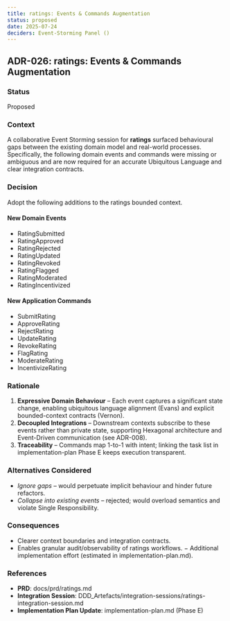 ```yaml
---
title: ratings: Events & Commands Augmentation
status: proposed
date: 2025-07-24
deciders: Event-Storming Panel ()
---
```


## ADR-026: ratings: Events & Commands Augmentation

### Status
Proposed

### Context
A collaborative Event Storming session for **ratings** surfaced behavioural gaps between the existing domain model and real-world processes.  Specifically, the following domain events and commands were missing or ambiguous and are now required for an accurate Ubiquitous Language and clear integration contracts.

### Decision
Adopt the following additions to the ratings bounded context.

#### New Domain Events
- RatingSubmitted
- RatingApproved
- RatingRejected
- RatingUpdated
- RatingRevoked
- RatingFlagged
- RatingModerated
- RatingIncentivized
#### New Application Commands
- SubmitRating
- ApproveRating
- RejectRating
- UpdateRating
- RevokeRating
- FlagRating
- ModerateRating
- IncentivizeRating
### Rationale
1. **Expressive Domain Behaviour** – Each event captures a significant state change, enabling ubiquitous language alignment (Evans) and explicit bounded-context contracts (Vernon).
2. **Decoupled Integrations** – Downstream contexts subscribe to these events rather than private state, supporting Hexagonal architecture and Event-Driven communication (see ADR-008).
3. **Traceability** – Commands map 1-to-1 with intent; linking the task list in implementation-plan Phase E keeps execution transparent.

### Alternatives Considered
- _Ignore gaps_ – would perpetuate implicit behaviour and hinder future refactors.
- _Collapse into existing events_ – rejected; would overload semantics and violate Single Responsibility.

### Consequences
+ Clearer context boundaries and integration contracts.
+ Enables granular audit/observability of ratings workflows.
− Additional implementation effort (estimated in implementation-plan.md).

### References
- **PRD**: docs/prd/ratings.md
- **Integration Session**: DDD_Artefacts/integration-sessions/ratings-integration-session.md
- **Implementation Plan Update**: implementation-plan.md (Phase E)
